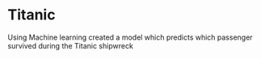 # Titanic
Using Machine learning created a model which predicts which passenger survived during the Titanic shipwreck
